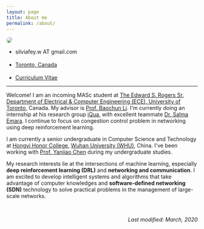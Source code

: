 ```yaml
---
layout: page
title: About me
permalink: /about/
---
```


  <img src="../assets/img/selfie.jpg" class="center" style="max-width: 200px; border-radius: 50%;">
  <div class="center brief">
    <ul>
    <li>
    <i class="em em-email" aria-role="presentation" aria-label="ENVELOPE"></i>
    <a>
      silviafey.w AT gmail.com
    </a>
    </li>&nbsp;&nbsp;
    <!-- <li>
    <i class="em em-telephone_receiver" aria-role="presentation" aria-label="TELEPHONE RECEIVER"></i>
    <a>
      (+1) 437-351-1631
    </a>
    </li>&nbsp;&nbsp; -->
    <li>
    <i class="em em-round_pushpin" aria-role="presentation" aria-label="ROUND PUSHPIN"></i>
    <a href="https://www.google.com/maps/place/Bahen+Centre+for+Information+Technology/">
      Toronto, Canada
    </a>
    </li>&nbsp;&nbsp;
    <li>
    <i class="em em-bookmark_tabs" aria-role="presentation" aria-label="BOOKMARK TABS"></i>
    <a href="/assets/CV_feiwang.pdf">
      Curriculum Vitae
    </a>
    </li>
    </ul>
    </div>

---
Welcome<i class="em em-wave" aria-role="presentation" aria-label="WAVING HAND SIGN"></i>! I am an incoming MASc student at [The Edward S. Rogers Sr. Department of Electrical & Computer Engineering (ECE), University of Toronto][ece], Canada. My advisor is [Prof. Baochun Li][bcl]. I'm currently doing an internship at his research group [iQua][i], with excellent teammate [Dr. Salma Emara][se]. I continue to focus on congestion control problem in networking using deep reinforcement learning.

I am currently a senior undergraduate in Computer Science and Technology at [Hongyi Honor College][hy], [Wuhan University (WHU)][whu], China. I've been working with [Prof. Yanjiao Chen][yjc] during my undergraduate studies.

My research interests lie at the intersections of machine learning, especially **deep reinforcement learning (DRL)** and **networking and communication**. I am excited to develop intelligent systems and algorithms that take advantage of computer knowledges and **software-defined networking (SDN)** technology to solve practical problems in the management of large-scale networks.

 <!-- Prior to this, I spent four wonderful years at [Hongyi Honor College][hy], [Wuhan University (WHU)][whu], China and got my B.E. degree there. I worked with [Prof. Yanjiao Chen][yjc] during my undergraduate studies.   -->

<br/>
<div align="right">
<p><i>Last modified: March, 2020</i></p>
</div>





[hy]: http://hyxt.whu.edu.cn/
[whu]: https://en.whu.edu.cn/
[yjc]: http://iqua.ece.toronto.edu/ychen/
[i]: http://iqua.ece.toronto.edu/aboutus/lab.html
[ut]: https://www.utoronto.ca/
[ece]: https://www.ece.utoronto.ca/
[bcl]: http://iqua.ece.toronto.edu/bli/index.html
[se]: https://ca.linkedin.com/in/salma-emara-b37802a9
